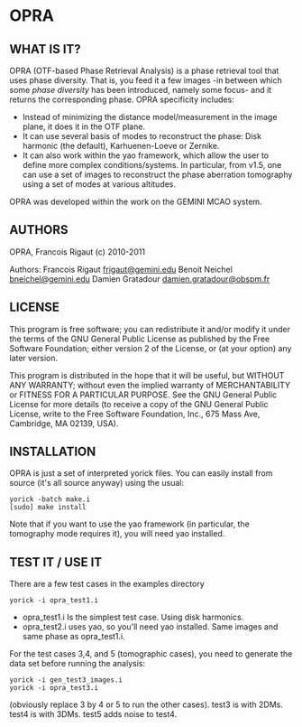 # OPRA


## WHAT IS IT?
OPRA (OTF-based Phase Retrieval Analysis) is a phase retrieval
tool that uses phase diversity. That is, you feed it a few images
-in between which some *phase diversity* has been introduced,
namely some focus- and it returns the corresponding phase.
OPRA specificity includes:
* Instead of minimizing the distance model/measurement in the
  image plane, it does it in the OTF plane.
* It can use several basis of modes to reconstruct the phase:
  Disk harmonic (the default), Karhuenen-Loeve or Zernike.
* It can also work within the yao framework, which allow the user
  to define more complex conditions/systems. In particular, from
  v1.5, one can use a set of images to reconstruct the phase
  aberration tomography using a set of modes at various altitudes.

OPRA was developed within the work on the GEMINI MCAO system.


## AUTHORS
OPRA, Francois Rigaut (c) 2010-2011

Authors:
Francois Rigaut    frigaut@gemini.edu
Benoit Neichel     bneichel@gemini.edu
Damien Gratadour   damien.gratadour@obspm.fr


## LICENSE
This program is free software; you can redistribute it and/or  modify it
under the terms of the GNU General Public License  as  published  by the
Free Software Foundation; either version 2 of the License,  or  (at your
option) any later version.

This program is distributed in the hope  that  it  will  be  useful, but
WITHOUT  ANY   WARRANTY;   without   even   the   implied   warranty  of
MERCHANTABILITY or  FITNESS  FOR  A  PARTICULAR  PURPOSE.   See  the GNU
General Public License for more details (to receive a  copy  of  the GNU
General Public License, write to the Free Software Foundation, Inc., 675
Mass Ave, Cambridge, MA 02139, USA).


## INSTALLATION

OPRA is just a set of interpreted yorick files. You can easily install from
source (it's all source anyway) using the usual:

    yorick -batch make.i
    [sudo] make install

Note that if you want to use the yao framework (in particular, the tomography
mode requires it), you will need yao installed.


## TEST IT / USE IT

There are a few test cases in the examples directory

    yorick -i opra_test1.i

* opra_test1.i Is the simplest test case. Using disk harmonics.
* opra_test2.i uses yao, so you'll need yao installed. Same images
  and same phase as opra_test1.i.

For the test cases 3,4, and 5 (tomographic cases), you need to
generate the data set before running the analysis:

    yorick -i gen_test3_images.i
    yorick -i opra_test3.i

(obviously replace 3 by 4 or 5 to run the other cases).
test3 is with 2DMs. test4 is with 3DMs. test5 adds noise to test4.

